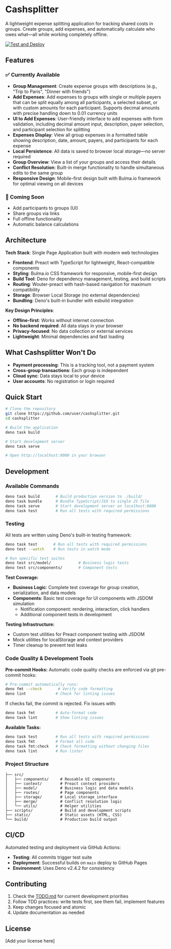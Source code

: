 # Cashsplitter

A lightweight expense splitting application for tracking shared costs in groups.
Create groups, add expenses, and automatically calculate who owes what—all while
working completely offline.

[![Test and Deploy](https://github.com/user/cashsplitter/actions/workflows/test-and-deploy.yml/badge.svg)](https://github.com/user/cashsplitter/actions/workflows/test-and-deploy.yml)

## Features

### ✅ Currently Available

- **Group Management**: Create expense groups with descriptions (e.g., "Trip to
  Paris", "Dinner with friends")
- **Add Expenses**: Add expenses to groups with single or multiple payers that
  can be split equally among all participants, a selected subset, or with custom
  amounts for each participant. Supports decimal amounts with precise handling
  down to 0.01 currency units
- **UI to Add Expenses**: User-friendly interface to add expenses with form
  validation, including decimal amount input, description, payer selection, and
  participant selection for splitting
- **Expenses Display**: View all group expenses in a formatted table showing
  description, date, amount, payers, and participants for each expense
- **Local Persistence**: All data is saved to browser local storage—no server
  required
- **Group Overview**: View a list of your groups and access their details
- **Conflict Resolution**: Built-in merge functionality to handle simultaneous
  edits to the same group
- **Responsive Design**: Mobile-first design built with Bulma.io framework for
  optimal viewing on all devices

### 🚧 Coming Soon

- Add participants to groups (UI)
- Share groups via links
- Full offline functionality
- Automatic balance calculations

## Architecture

**Tech Stack**: Single Page Application built with modern web technologies

- **Frontend**: Preact with TypeScript for lightweight, React-compatible
  components
- **Styling**: Bulma.io CSS framework for responsive, mobile-first design
- **Build Tool**: Deno for dependency management, testing, and build scripts
- **Routing**: Wouter-preact with hash-based navigation for maximum
  compatibility
- **Storage**: Browser Local Storage (no external dependencies)
- **Bundling**: Deno's built-in bundler with esbuild integration

**Key Design Principles**:

- **Offline-first**: Works without internet connection
- **No backend required**: All data stays in your browser
- **Privacy-focused**: No data collection or external services
- **Lightweight**: Minimal dependencies and fast loading

## What Cashsplitter Won't Do

- **Payment processing**: This is a tracking tool, not a payment system
- **Cross-group transactions**: Each group is independent
- **Cloud sync**: Data stays local to your device
- **User accounts**: No registration or login required

## Quick Start

```bash
# Clone the repository
git clone https://github.com/user/cashsplitter.git
cd cashsplitter

# Build the application
deno task build

# Start development server
deno task serve

# Open http://localhost:8000 in your browser
```

## Development

### Available Commands

```bash
deno task build       # Build production version to ./build/
deno task bundle      # Bundle TypeScript/JSX to single JS file
deno task serve       # Start development server on localhost:8000
deno task test        # Run all tests with required permissions
```

### Testing

All tests are written using Deno's built-in testing framework:

```bash
deno task test       # Run all tests with required permissions
deno test --watch    # Run tests in watch mode

# Run specific test suites
deno test src/model/            # Business logic tests
deno test src/components/       # Component tests
```

**Test Coverage:**

- **Business Logic**: Complete test coverage for group creation, serialization,
  and data models
- **Components**: Basic test coverage for UI components with JSDOM simulation
  - Notification component: rendering, interaction, click handlers
  - Additional component tests in development

**Testing Infrastructure:**

- Custom test utilities for Preact component testing with JSDOM
- Mock utilities for localStorage and context providers
- Timer cleanup to prevent test leaks

### Code Quality & Development Tools

**Pre-commit Hooks:** Automatic code quality checks are enforced via git
pre-commit hooks:

```bash
# Pre-commit automatically runs:
deno fmt --check       # Verify code formatting
deno lint             # Check for linting issues
```

If checks fail, the commit is rejected. Fix issues with:

```bash
deno task fmt         # Auto-format code
deno task lint        # Show linting issues
```

**Available Tasks:**

```bash
deno task test        # Run all tests with required permissions
deno task fmt         # Format all code
deno task fmt:check   # Check formatting without changing files
deno task lint        # Run linter
```

### Project Structure

```
├── src/
│   ├── components/     # Reusable UI components
│   ├── context/        # Preact context providers
│   ├── model/          # Business logic and data models
│   ├── routes/         # Page components
│   ├── storage/        # Local storage interface
│   ├── merge/          # Conflict resolution logic
│   └── utils/          # Helper utilities
├── scripts/            # Build and development scripts
├── static/             # Static assets (HTML, CSS)
└── build/              # Production build output
```

## CI/CD

Automated testing and deployment via GitHub Actions:

- **Testing**: All commits trigger test suite
- **Deployment**: Successful builds on `main` deploy to GitHub Pages
- **Environment**: Uses Deno v2.4.2 for consistency

## Contributing

1. Check the [TODO.md](./TODO.md) for current development priorities
2. Follow TDD practices: write tests first, see them fail, implement features
3. Keep changes focused and atomic
4. Update documentation as needed

## License

[Add your license here]
